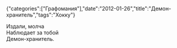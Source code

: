 {"categories":["Графомания"],"date":"2012-01-26","title":"Демон-хранитель","tags":"Хокку"}

Издали, молча  
Наблюдает за тобой  
Демон-хранитель.
